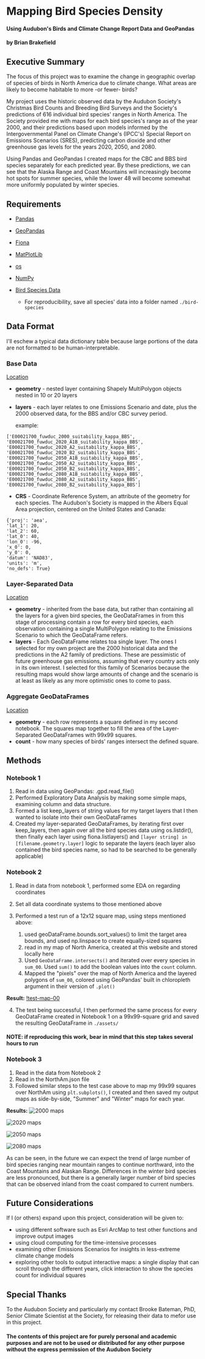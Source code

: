 # Mapping Bird Species Density

#### Using Audubon's Birds and Climate Change Report Data and GeoPandas
#### by Brian Brakefield

## Executive Summary

The focus of this project was to examine the change in geographic overlap of species of birds in North America due to climate change. What areas are likely to become habitable to more -or fewer- birds?

My project uses the historic observed data by the Audubon Society's Christmas Bird Counts and Breeding Bird Surveys and the Society's predictions of 616 individual bird species' ranges in North America. The Society provided me with maps for each bird species's range as of the year 2000, and their predictions based upon models informed by the Intergovernmental Panel on Climate Change's (IPCC's) Special Report on Emissions Scenarios (SRES), predicting carbon dioxide and other greenhouse gas levels for the years 2020, 2050, and 2080.

Using Pandas and GeoPandas I created maps for the CBC and BBS bird species separately for each predicted year. By these predictions, we can see that the Alaska Range and Coast Mountains will increasingly become hot spots for summer species, while the lower 48 will become somewhat more uniformly populated by winter species.

## Requirements

- [Pandas](https://pandas.pydata.org/pandas-docs/stable/)
- [GeoPandas](http://geopandas.org/reference.html)
- [Fiona](https://fiona.readthedocs.io/en/latest/)
- [MatPlotLib](https://matplotlib.org/api/_as_gen/matplotlib.pyplot.subplots.html)
- [os](https://docs.python.org/3/library/os.html)
- [NumPy](http://www.numpy.org/)

- [Bird Species Data](https://www.sciencebase.gov/catalog/item/55897deae4b0b6d21dd61c9d)
    - For reproducibility, save all species' data into a folder named `./bird-species`

## Data Format

I'll eschew a typical data dictionary table because large portions of the data are not formatted to be human-interpretable.

### Base Data

[Location](./bird-species)

- **geometry** - nested layer containing Shapely MultiPolygon objects nested in 10 or 20 layers
- **layers** - each layer relates to one Emissions Scenario and date, plus the 2000 observed data, for the BBS and/or CBC survey period.

    example:
```
['E00021700_fuwduc_2000_suitability_kappa_BBS',
'E00021700_fuwduc_2020_A1B_suitability_kappa_BBS',
'E00021700_fuwduc_2020_A2_suitability_kappa_BBS',
'E00021700_fuwduc_2020_B2_suitability_kappa_BBS',
'E00021700_fuwduc_2050_A1B_suitability_kappa_BBS',
'E00021700_fuwduc_2050_A2_suitability_kappa_BBS',
'E00021700_fuwduc_2050_B2_suitability_kappa_BBS',
'E00021700_fuwduc_2080_A1B_suitability_kappa_BBS',
'E00021700_fuwduc_2080_A2_suitability_kappa_BBS',
'E00021700_fuwduc_2080_B2_suitability_kappa_BBS']
```

- **CRS** - Coordinate Reference System, an attribute of the geometry for each species. The Audubon's Society is mapped in the Albers Equal Area projection, centered on the United States and Canada:

```
{'proj': 'aea',
'lat_1': 20,
'lat_2': 60,
'lat_0': 40,
'lon_0': -96,
'x_0': 0,
'y_0': 0,
'datum': 'NAD83',
'units': 'm',
'no_defs': True}
```

### Layer-Separated Data

[Location](./birds-data)
- **geometry** - inherited from the base data, but rather than containing all the layers for a given bird species, the GeoDataFrames in from this stage of processing contain a row for every bird species, each observation containing a single MultiPolygon relating to the Emissions Scenario to which the GeoDataFrame refers.
- **layers** - Each GeoDataFrame relates toa single layer. The ones I selected for my own project are the 2000 historical data and the predictions in the A2 family of predictions. These are pessimistic of future greenhouse gas emissions, assuming that every country acts only in its own interest. I selected for this family of Scenarios because the resulting maps would show large amounts of change and the scenario is at least as likely as any more optimistic ones to come to pass.

### Aggregate GeoDataFrames

[Location](./birds-data)
- **geometry** - each row represents a square defined in my second notebook. The squares map together to fill the area of the Layer-Separated GeoDataFrames with 99x99 squares.
- **count** - how many species of birds' ranges intersect the defined square.

## Methods

### Notebook 1
1. Read in data using GeoPandas: .gpd.read_file()
2. Performed Exploratory Data Analysis by making some simple maps, examining column and data structure.
3. Formed a list keep_layers of string values for my target layers that I then wanted to isolate into their own GeoDataFrames
4. Created my layer-separated GeoDataFrames, by iterating first over keep_layers, then again over all the bird species data using os.listdir(), then finally each layer using fiona.listlayers() and `[layer string] in [filename.geometry.layer]` logic to separate the layers (each layer also contained the bird species name, so had to be searched to be generally applicable)

### Notebook 2

1. Read in data from notebook 1, performed some EDA on regarding coordinates
2. Set all data coordinate systems to those mentioned above
3. Performed a test run of a 12x12 square map, using steps mentioned above:

    1. used geoDataFrame.bounds.sort_values() to limit the target area bounds, and used np.linspace to create equally-sized squares
    2. read in my map of North America, created at this website and stored locally here
    3. Used `GeoDataFrame.intersects()` and iterated over every species in `sum_00`. Used `sum()` to add the boolean values into the `count` column.
    4. Mapped the "pixels" over the map of North America and the layered polygons of `sum_00`, colored using GeoPandas' built in chloropleth argument in their version of `.plot()`

**Result:**
[!test-map-00](./assets/test-map-00.png)

4. The test being successful, I then performed the same process for every GeoDataFrame created in Notebook 1 on a 99x99-square grid and saved the resulting GeoDataFrame in `./assets/`

#### NOTE: if reproducing this work, bear in mind that this step takes several hours to run

### Notebook 3

1. Read in the data from Notebook 2
2. Read in the NorthAm.json file
3. Followed similar steps to the test case above to map my 99x99 squares over NorthAm using `plt.subplots()`, I created and then saved my output maps as side-by-side, "Summer" and "Winter" maps for each year.

**Results:**
![2000 maps](./assets/both_2000.png)

![2020 maps](./assets/both_2020.png)

![2050 maps](./assets/both_2050.png)

![2080 maps](./assets/both_2080.png)

As can be seen, in the future we can expect the trend of large number of bird species ranging near mountain ranges to continue northward, into the Coast Mountains and Alaskan Range. Differences in the winter bird species are less pronounced, but there is a generally larger number of bird species that can be observed inland from the coast compared to current numbers.

## Future Considerations

If I (or others) expand upon this project, consideration will be given to:

- using different software such as Esri ArcMap to test other functions and improve output images
- using cloud computing for the time-intensive processes
- examining other Emissions Scenarios for insights in less-extreme climate change models
- exploring other tools to output interactive maps: a single display that can scroll through the different years, click interaction to show the species count for individual squares

## Special Thanks

To the Audubon Society and particularly my contact Brooke Bateman, PhD, Senior Climate Scientist at the Society, for releasing their data to mefor use in this project.

#### The contents of this project are for purely personal and academic purposes and are not to be used or distributed for any other purpose without the express permission of the Audubon Society